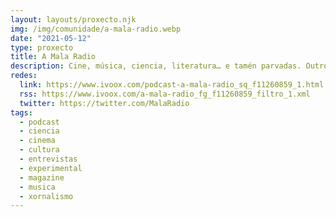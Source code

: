 ```yaml
---
layout: layouts/proxecto.njk
img: /img/comunidade/a-mala-radio.webp
date: "2021-05-12"
type: proxecto
title: A Mala Radio
description: Cine, música, ciencia, literatura… e tamén parvadas. Outro podcast de entrevistas.
redes:
  link: https://www.ivoox.com/podcast-a-mala-radio_sq_f11260859_1.html
  rss: https://www.ivoox.com/a-mala-radio_fg_f11260859_filtro_1.xml
  twitter: https://twitter.com/MalaRadio
tags:
  - podcast
  - ciencia
  - cinema
  - cultura
  - entrevistas
  - experimental
  - magazine
  - musica
  - xornalismo
---
```


